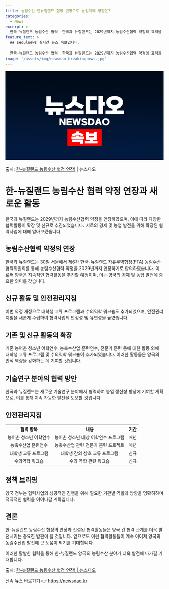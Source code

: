 ```yaml
---
title: 농림수산 한뉴질랜드 협정 연장으로 농업계에 영향은?
categories:
  - News
excerpt: >
  한국-뉴질랜드 농림수산 협력  한국과 뉴질랜드는 2029년까지 농림수산협력 약정의 효력을 연장했습니다. 이와…
feature_text: >
  ## seoulnews 실시간 뉴스 속보입니다.

  한국-뉴질랜드 농림수산 협력  한국과 뉴질랜드는 2029년까지 농림수산협력 약정의 효력을 연장했습니다. 이와…
image: '/assets/img/newsdao_breakingnews.jpg'
---
```


![뉴스다오 속보](/assets/img/newsdao_breakingnews.jpg)

<p>출처: <a href="https://newsdao.kr/4010" rel="dofollow">한-뉴질랜드 농림수산 협정 연장!</a> | 뉴스다오</p>

<h1>한-뉴질랜드 농림수산 협력 약정 연장과 새로운 활동</h1>

한국과 뉴질랜드는 2029년까지 농림수산협력 약정을 연장하였으며, 이에 따라 다양한 협력활동이 확장 및 신규로 추진되었습니다. 서로의 경제 및 농업 발전을 위해 확장된 협력사업에 대해 알아보겠습니다.

<h2>농림수산협력 약정의 연장</h2>
<p data-ke-size="size16">한국과 뉴질랜드는 30일 서울에서 제6차 한국-뉴질랜드 자유무역협정(FTA) 농림수산협력위원회를 통해 농림수산협력 약정을 2029년까지 연장하기로 합의하였습니다. 이로써 양국은 지속적인 협력활동을 추진할 예정이며, 이는 양국의 경제 및 농업 발전에 중요한 의미를 갖습니다.</p>

<h2>신규 활동 및 안전관리지침</h2>
<p data-ke-size="size16">이번 약정 개정으로 대학생 교류 프로그램과 수의역학 워크숍도 추가되었으며, 안전관리지침을 새롭게 수립하여 협력사업의 안정성 및 유연성을 높였습니다.</p>

<h2>기존 및 신규 활동의 확장</h2>
<p data-ke-size="size16">기존 농어촌 청소년 어학연수, 농축수산업 훈련연수, 전문가 훈련 등에 대한 활동 외에 대학생 교류 프로그램 및 수의역학 워크숍이 추가되었습니다. 이러한 활동들은 양국의 인적 역량을 강화하는 데 기여할 것입니다.</p>

<h2>기술연구 분야의 협력 방안</h2>
<p data-ke-size="size16">한국과 뉴질랜드는 새로운 기술연구 분야에서 협력하여 농업 생산성 향상에 기여할 계획으로, 이를 통해 지속 가능한 발전을 도모할 것입니다.</p>

<h2>안전관리지침</h2>
<table>
	<tr>
		<td style="text-align: center; height: 17px;"><b>협력 항목</b></td>
		<td style="text-align: center; height: 17px;"><b>내용</b></td>
		<td style="text-align: center; height: 17px;"><b>기간</b></td>
	</tr>
	<tr>
		<td style="text-align: center; height: 17px;">농어촌 청소년 어학연수</td>
		<td style="text-align: center; height: 17px;">농어촌 청소년 대상 어학연수 프로그램</td>
		<td style="text-align: center; height: 17px;">매년</td>
	</tr>
	<tr>
		<td style="text-align: center; height: 17px;">농축수산업 훈련연수</td>
		<td style="text-align: center; height: 17px;">농축수산업 관련 전문가 훈련 프로젝트</td>
		<td style="text-align: center; height: 17px;">매년</td>
	</tr>
	<tr>
		<td style="text-align: center; height: 17px;">대학생 교류 프로그램</td>
		<td style="text-align: center; height: 17px;">대학생 간의 상호 교류 프로그램</td>
		<td style="text-align: center; height: 17px;">신규</td>
	</tr>
	<tr>
		<td style="text-align: center; height: 17px;">수의역학 워크숍</td>
		<td style="text-align: center; height: 17px;">수의 역학 관련 워크숍</td>
		<td style="text-align: center; height: 17px;">신규</td>
	</tr>
</table>

<h2>정책 브리핑</h2>
<p data-ke-size="size16">양국 정부는 협력사업의 성공적인 진행을 위해 필요한 기관별 역할과 방향을 명확히하며 적극적인 협력을 이어나갈 계획입니다.</p>

<h2>결론</h2>
<p data-ke-size="size16">한-뉴질랜드 농림수산 협정의 연장과 신설된 협력활동들은 양국 간 협력 관계를 더욱 발전시키는 중요한 발판이 될 것입니다. 앞으로도 이런 협력활동들이 계속 이어져 양국의 농림수산업 발전에 큰 도움이 되기를 기대합니다.</p>

이러한 활발한 협력을 통해 한-뉴질랜드 양국의 농림수산 분야가 더욱 발전해 나가길 기대합니다.

출처: <a href="https://newsdao.kr/4010">한-뉴질랜드 농림수산 협정 연장! | 뉴스다오</a> 

신속 뉴스 바로가기 👉 <a href="https://newsdao.kr" rel="dofollow">https://newsdao.kr</a>


